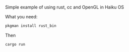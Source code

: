 Simple example of using rust, cc and OpenGL in Haiku OS

What you need:
```sh
pkgman install rust_bin
```
Then
```
cargo run
```
